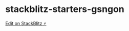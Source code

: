# stackblitz-starters-gsngon

[Edit on StackBlitz ⚡️](https://stackblitz.com/edit/stackblitz-starters-gsngon)